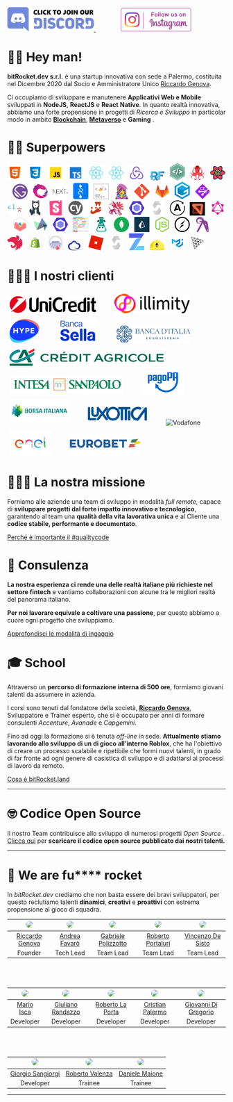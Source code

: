 <a href="https://discord.gg/EhwCjs5r5u" target="_blank">
<img src="/assets/images/join-discord.png" width=200px alt='Join Discord Server' title='Join Discord Server'>
</a> &nbsp;&nbsp;&nbsp;&nbsp;&nbsp;&nbsp;
<a href='https://www.instagram.com/bitrocket.dev/' target="_blank">
<img style='margin-left: 30px' src="/assets/images/follow-us-on-instagram.png" height=54px alt='Follow Us On Instagram' title='Follow Us On Instagram'>
</a>

# 👊🏾 Hey man!

**bitRocket.dev s.r.l.** è una startup innovativa con sede a Palermo, costituita nel Dicembre 2020 dal Socio e Amministratore Unico [Riccardo Genova](https://github.com/riccardogenova-bitrocketdev).

Ci occupiamo di sviluppare e manutenere **Applicativi Web e Mobile** sviluppati in **NodeJS**, **ReactJS** e **React** **Native**. In quanto realtà innovativa, abbiamo una forte propensione in progetti di _Ricerca e Sviluppo_ in particolar modo in ambito **[Blockchain](https://github.com/bitRocket-dev/.github/blob/main/pages/BLOCKCHAIN.md)**, **[Metaverso](https://github.com/bitRocket-dev/.github/blob/main/pages/METAVERSE.md)** e **Gaming** .

# 💪🏻 Superpowers

<p><img  src="/assets/stack/html.svg" width=35px alt='Html' title='Html'>&nbsp;&nbsp;&nbsp;<img  src="/assets/stack/css.svg" width=35px alt='Css' title='Css'>&nbsp;&nbsp;&nbsp;<img  src="/assets/stack/javascript.svg" width=35px alt='Javascript' title='Javascript'>&nbsp;&nbsp;&nbsp;<img  src="/assets/stack/typescript.svg" width=35px alt='Typescript' title='Typescript'>&nbsp;&nbsp;&nbsp;<img  src="/assets/stack/reactjs.svg" width=35px alt='Reactjs' title='Reactjs'>&nbsp;&nbsp;&nbsp;<img  src="/assets/stack/reactnative.svg" width=35px alt='Reactnative' title='Reactnative'>&nbsp;&nbsp;&nbsp;<img  src="/assets/stack/redux.svg" width=35px alt='Redux' title='Redux'>&nbsp;&nbsp;&nbsp;<img  src="/assets/stack/redux-form.jpeg" width=35px alt='Redux form' title='Redux form'>&nbsp;&nbsp;&nbsp;<img  src="/assets/stack/nativebase.jpeg" width=35px alt='Nativebase' title='Nativebase'>&nbsp;&nbsp;&nbsp;<img  src="/assets/stack/react-testing-library.png" width=35px alt='React testing library' title='React testing library'>&nbsp;&nbsp;&nbsp;<img  src="/assets/stack/react-query.svg" width=35px alt='React query' title='React query'>&nbsp;&nbsp;&nbsp;<img  src="/assets/stack/gatsby.svg" width=35px alt='Gatsby' title='Gatsby'>&nbsp;&nbsp;&nbsp;<img  src="/assets/stack/rxjs.svg" width=35px alt='Rxjs' title='Rxjs'>&nbsp;&nbsp;&nbsp;<img  src="/assets/stack/nextjs.svg" width=35px alt='NextJs' title='NextJs'>&nbsp;&nbsp;&nbsp;<img  src="/assets/stack/recoil.png" width=35px alt='Recoil' title='Recoil'>&nbsp;&nbsp;&nbsp;<img  src="/assets/stack/styled-components.png" width=35px alt='Styled components' title='Styled-components'>&nbsp;&nbsp;&nbsp;<img  src="/assets/stack/emotionjs.png" width=35px alt='Emotionjs' title='Emotionjs'>&nbsp;&nbsp;&nbsp;<img  src="/assets/stack/git.png" width=35px alt='Git' title='Git'>&nbsp;&nbsp;&nbsp;<img  src="/assets/stack/gitlab.webp" width=35px alt='Gitlab' title='Gitlab'>&nbsp;&nbsp;&nbsp;<img  src="/assets/stack/gitpod.png" width=35px alt='Gitpod' title='Gitpod'>&nbsp;&nbsp;&nbsp;<img  src="/assets/stack/commitizen.png" width=35px alt='Commitizen' title='Commitizen'>&nbsp;&nbsp;&nbsp;<img  src="/assets/stack/commitlint.svg" width=35px alt='Commitlint' title='Commitlint'>&nbsp;&nbsp;&nbsp;<img  src="/assets/stack/husky.svg" width=35px alt='Husky' title='Husky'>&nbsp;&nbsp;&nbsp;<img  src="/assets/stack/storybook.svg" width=35px alt='Storybook' title='Storybook'>&nbsp;&nbsp;&nbsp;<img  src="/assets/stack/cypress.svg" width=35px alt='Cypress' title='Cypress'>&nbsp;&nbsp;&nbsp;<img  src="/assets/stack/jest.svg" width=35px alt='Jest' title='Jest'>&nbsp;&nbsp;&nbsp;<img  src="/assets/stack/lerna.png" width=35px alt='Lerna' title='Lerna'>&nbsp;&nbsp;&nbsp;<img  src="/assets/stack/eslint.svg" width=35px alt='Eslint' title='Eslint'>&nbsp;&nbsp;&nbsp;<img  src="/assets/stack/solidity.svg" width=35px alt='Solidity' title='Solidity'>&nbsp;&nbsp;&nbsp;<img  src="/assets/stack/apollographql.svg" width=35px alt='Apollo Graph' title='Apollo Graph'>&nbsp;&nbsp;&nbsp;<img  src="/assets/stack/mswjs.png" width=35px alt='Mswjs' title='Mswjs'>&nbsp;&nbsp;&nbsp;<img  src="/assets/stack/graphql.svg" width=35px alt='Graphql' title='Graphql'>&nbsp;&nbsp;&nbsp;<img  src="/assets/stack/chartjs.png" width=35px alt='ChartJS' title='ChartJS'>&nbsp;&nbsp;&nbsp;<img  src="/assets/stack/highcharts.svg" width=35px alt='Highcharts' title='Highcharts'>&nbsp;&nbsp;&nbsp;<img  src="/assets/stack/eslint.svg" width=35px alt='Eslint' title='Eslint'>&nbsp;&nbsp;&nbsp;<img  src="/assets/stack/prettier.svg" width=35px alt='Prettier' title='Prettier'>&nbsp;&nbsp;&nbsp;<img  src="/assets/stack/i18next.png" width=35px alt='I18next' title='I18next'>&nbsp;&nbsp;&nbsp;<img  src="/assets/stack/mongodb.svg" width=35px alt='Mongodb' title='Mongodb'>&nbsp;&nbsp;&nbsp;<img  src="/assets/stack/prismajs.png" width=35px alt='Prismajs' title='Prismajs'>&nbsp;&nbsp;&nbsp;<img  src="/assets/stack/nodejs.svg" width=35px alt='Nodejs' title='Nodejs'>&nbsp;&nbsp;&nbsp;<img  src="/assets/stack/socket-io.svg" width=35px alt='Socket io' title='Socket io'>&nbsp;&nbsp;&nbsp;<img  src="/assets/stack/ramdajs.png" width=35px alt='Ramdajs' title='Ramdajs'>&nbsp;&nbsp;&nbsp;<img  src="/assets/stack/nestjs.svg" width=35px alt='Nestjs' title='Nestjs'>&nbsp;&nbsp;&nbsp;<img  src="/assets/stack/shopify.png" width=35px alt='Shopify' title='Shopify'>&nbsp;&nbsp;&nbsp;<img  src="/assets/stack/liquid.png" width=35px alt='Liquid' title='Liquid'>&nbsp;&nbsp;&nbsp;<img  src="/assets/stack/ethers.png" width=35px alt='Ethers' title='Ethers'>&nbsp;&nbsp;&nbsp;<img  src="/assets/stack/roblox.webp" width=35px alt='Roblox' title='Roblox'>&nbsp;&nbsp;&nbsp;<img  src="/assets/stack/solidity.svg" width=35px alt='Solidity' title='Solidity'>&nbsp;&nbsp;&nbsp;<img  src="/assets/stack/openzeppelin.png" width=35px alt='Openzeppelin' title='Openzeppelin'>&nbsp;&nbsp;&nbsp;<img  src="/assets/stack/hardhat.png" width=35px alt='Hardhat' title='Hardhat'>&nbsp;&nbsp;&nbsp;<img  src="/assets/stack/material-ui.png" width=35px alt='Material ui' title='Material ui'>&nbsp;&nbsp;&nbsp;<img  src="/assets/stack/threejs.png" width=35px alt='Threejs' title='Threejs'></p>

# 👨🏻‍💻 I nostri clienti

<img src="https://github.com/bitRocket-dev/.github/blob/main/assets/clients/unicredit_logo.png" style=padding:5px height=40px alt='Unicredit' title='Unicredit'> &nbsp;&nbsp;&nbsp;&nbsp;&nbsp;&nbsp; <img src="https://github.com/bitRocket-dev/.github/blob/main/assets/clients/illimiti_logo.png" style=padding:5px height=45px alt='Illimity Bank' title='Illimity Bank'> &nbsp;&nbsp;&nbsp;&nbsp;&nbsp;&nbsp; <img src="https://github.com/bitRocket-dev/.github/blob/main/assets/clients/hype_logo.png" style=padding:5px height=55px alt='Hype' title='Hype'> &nbsp;&nbsp;&nbsp;&nbsp;&nbsp;&nbsp; <img src="https://github.com/bitRocket-dev/.github/blob/main/assets/clients/bancasella_logo.png" style=padding:5px height=55px  alt='Banca Sella' title='Banca Sella'> &nbsp;&nbsp;&nbsp;&nbsp;&nbsp;&nbsp; <img src="https://github.com/bitRocket-dev/.github/blob/main/assets/clients/bancaditalia_logo.png" style=padding:5px height=40px alt='Banca dItalia' title='Banca dItalia'> &nbsp;&nbsp;&nbsp;&nbsp;&nbsp;&nbsp; <img src="https://github.com/bitRocket-dev/.github/blob/main/assets/clients/creditagricole_logo.png" style=padding:5px height=40px alt='Crédit Agricole' title='Crédit Agricole'> &nbsp;&nbsp;&nbsp;&nbsp;&nbsp;&nbsp; <img src="https://github.com/bitRocket-dev/.github/blob/main/assets/clients/bancaintesa_logo.png" style=padding:5px height=40px alt='Banca Intesa' title='Banca Intesa'> &nbsp;&nbsp;&nbsp;&nbsp;&nbsp;&nbsp; <img src="https://github.com/bitRocket-dev/.github/blob/main/assets/clients/pagopa_logo.png" style=padding:5px height=50px alt='PagoPA' title='PagoPA'> &nbsp;&nbsp;&nbsp;&nbsp;&nbsp;&nbsp; <img src="https://github.com/bitRocket-dev/.github/blob/main/assets/clients/borsaitaliana_logo.png" height=55px style=padding:5px  alt='Borsa Italiana' title='Borsa Italiana'> &nbsp;&nbsp;&nbsp;&nbsp;&nbsp;&nbsp; <img src="https://github.com/bitRocket-dev/.github/blob/main/assets/clients/luxottica_logo.png" style=padding:5px height=40px alt='Luxottica' title='Luxottica'> &nbsp;&nbsp;&nbsp;&nbsp;&nbsp;&nbsp; <img src="/https://github.com/bitRocket-dev/.github/blob/main/assets/clients/vodafone_logo.png" style=padding:5px height=40px alt='Vodafone' title='Vodafone'> &nbsp;&nbsp;&nbsp;&nbsp;&nbsp;&nbsp; <img src="https://github.com/bitRocket-dev/.github/blob/main/assets/clients/enel_logo.png" style=padding:5px height=55px  alt='Enel' title='Enel'> &nbsp;&nbsp;&nbsp;&nbsp;&nbsp;&nbsp; <img src="https://github.com/bitRocket-dev/.github/blob/main/assets/clients/eurobet_logo.png" height=50px style=padding:5px  alt='Eurobet' title='Eurobet'>

# 🧑🏽‍🚀 La nostra missione

Forniamo alle aziende una team di sviluppo in modalità _full remote,_ capace di **sviluppare progetti dal forte impatto innovativo e tecnologico**, garantendo al team una **qualità della vita lavorativa unica** e al Cliente una **codice stabile, performante e documentato**.

[Perché è importante il #qualitycode](https://github.com/bitRocket-dev/.github/blob/main/pages/WHY_BITROCKET-DEV.md)

# 👔 Consulenza

**La nostra esperienza ci rende una delle realtà italiane più richieste nel settore fintech** e vantiamo collaborazioni con alcune tra le migliori realtà del panorama italiano.

**Per noi lavorare equivale a coltivare una passione**, per questo abbiamo a cuore ogni progetto che sviluppiamo.

[Approfondisci le modalità di ingaggio](https://github.com/bitRocket-dev/.github/blob/main/pages/ABOUT.md)

# 🎓 School

Attraverso un **percorso di formazione interna di 500 ore**, formiamo giovani talenti da assumere in azienda.

I corsi sono tenuti dal fondatore della società, **[Riccardo Genova](https://github.com/riccardogenova-bitrocketdev)**, Sviluppatore e Trainer esperto, che si è occupato per anni di formare consulenti _Accenture_, _Avanade_ e _Capgemini_.

Fino ad oggi la formazione si è tenuta _off-line_ in sede. **Attualmente stiamo lavorando allo sviluppo di un di gioco all’interno Roblox**, che ha l'obiettivo di creare un processo scalabile e ripetibile che formi nuovi talenti, in grado di far fronte ad ogni genere di casistica di sviluppo e di adattarsi ai processi di lavoro da remoto.

[Cosa è bitRocket.land](https://github.com/bitRocket-dev/.github/blob/main/projects/BITROCKET_LAND.md)

---

# 🤓 Codice Open Source

Il nostro Team contribuisce allo sviluppo di numerosi progetti _Open Source_ .
[Clicca qui](https://github.com/bitRocket-dev/.github/blob/main/pages/OPEN_SOURCE.md) per **scaricare il codice open source pubblicato dai nostri talenti.**

---

# 🚀 We are fu\*\*\*\* rocket

In _bitRocket.dev_ crediamo che non basta essere dei bravi sviluppatori, per questo reclutiamo talenti **dinamici**, **creativi** e **proattivi** con estrema propensione al gioco di squadra.

| <img src="https://github.com/riccardogenova-bitrocketdev.png" width="50px" style="border-radius: 50px"> | <img src="https://github.com/andreafavaro-bitrocketdev.png" width="50px" style="border-radius: 50px"> | <img src="https://github.com/gabrielepolizzotto-bitrocketdev.png" width="50px" style="border-radius: 50px"> | <img src="https://github.com/robertoportaluri-bitrocketdev.png" width="50px" style="border-radius: 50px"> | <img src="https://github.com/vincenzodesisto-bitrocketdev.png" width="50px" style="border-radius: 50px"> |
| :-----------------------------------------------------------------------------------------------------: | :---------------------------------------------------------------------------------------------------: | :---------------------------------------------------------------------------------------------------------: | :-------------------------------------------------------------------------------------------------------: | :------------------------------------------------------------------------------------------------------: |
|                    [Riccardo Genova](https://github.com/riccardogenova-bitrocketdev)                    |          [Andrea Favarò](https://github.com/bitRocket-dev/.github/blob/main/cv/ANDREA_CV.MD)          |         [Gabriele Polizzotto](https://github.com/bitRocket-dev/.github/blob/main/cv/GABRIELE_CV.md)         |        [Roberto Portaluri](https://github.com/bitRocket-dev/.github/blob/main/cv/ROBERTO_P_CV.md)         |        [Vincenzo De Sisto](https://github.com/bitRocket-dev/.github/blob/main/cv/VINCENZO_CV.md)         |
|                                                 Founder                                                 |                                               Tech Lead                                               |                                                  Team Lead                                                  |                                                 Team Lead                                                 |                                                Team Lead                                                 |

<div style="margin-bottom: 68px"></div>

| <img src="https://github.com/marioisca-bitrocketdev.png" width="50px" style="border-radius: 50px"> | <img src="https://github.com/giulianorandazzo-bitrocketdev.png" width="50px" style="border-radius: 50px"> | <img src="https://github.com/robertolaporta-bitrocketdev.png" width="50px" style="border-radius: 50px"> | <img src="https://github.com/cristianpalermo-bitrocketdev.png" width="50px" style="border-radius: 50px"> | <img src="https://github.com/giovannidigregorio-bitrocketdev.png" width="50px" style="border-radius: 50px"> |
| :------------------------------------------------------------------------------------------------: | :-------------------------------------------------------------------------------------------------------: | :-----------------------------------------------------------------------------------------------------: | :------------------------------------------------------------------------------------------------------: | :---------------------------------------------------------------------------------------------------------: |
|          [Mario Isca](https://github.com/bitRocket-dev/.github/blob/main/cv/MARIO_CV.md)           |         [Giuliano Randazzo](https://github.com/bitRocket-dev/.github/blob/main/cv/GIULIANO_CV.md)         |        [Roberto La Porta](https://github.com/bitRocket-dev/.github/blob/main/cv/ROBERTO_L_CV.md)        |         [Cristian Palermo](https://github.com/bitRocket-dev/.github/blob/main/cv/CRISTIAN_CV.md)         |        [Giovanni Di Gregorio](https://github.com/bitRocket-dev/.github/blob/main/cv/GIOVANNI_CV.md)         |
|                                             Developer                                              |                                                 Developer                                                 |                                                Developer                                                |                                                Developer                                                 |                                                  Developer                                                  |

<div style="margin-bottom: 68px"></div>

| <img src="https://github.com/giorgiosangiorgi-bitrocketdev.png" width="50px" style="border-radius: 50px"> | <img src="https://github.com/robertovalenza-bitrocketdev.png" width="50px" style="border-radius: 50px"> | <img src="https://github.com/danielemaione-bitrocketdev.png" width="50px" style="border-radius: 50px"> |
| :-------------------------------------------------------------------------------------------------------: | :-----------------------------------------------------------------------------------------------------: | :----------------------------------------------------------------------------------------------------: |
|         [Giorgio Sangiorgi](https://github.com/bitRocket-dev/.github/blob/main/cv/GIORGIO_CV.md)          |                                           [Roberto Valenza]()                                           |                                           [Daniele Maione]()                                           |
|                                                 Developer                                                 |                                                 Trainee                                                 |                                                Trainee                                                 |

---
